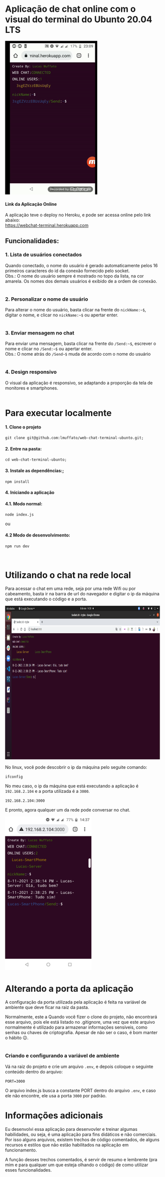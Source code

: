 # Aplicação de chat online com o visual do terminal do Ubunto 20.04 LTS

<div>
<img src='./images/web-chat-terminal-animated.gif' height='500px'>
</div>

#### Link da Aplicação Online
A aplicação teve o deploy no Heroku, e pode ser acessa online pelo link abaixo:</br>
https://webchat-terminal.herokuapp.com</br>

## Funcionalidades:

### 1. Lista de usuários conectados
Quando conectado, o nome do usuário é gerado automaticamente pelos 16 primeiros caracteres do id da conexão fornecido pelo socket.</br>
Obs.: O nome do usuário sempre é mostrado no topo da lista, na cor amarela. Os nomes dos demais usuários é exibido de a ordem de conexão.</br></br>

### 2. Personalizar o nome de usuário
Para alterar o nome do usuário, basta clicar na frente do `nickName:~$`, digitar o nome, e clicar no `nickName:~$` ou apertar enter.</br></br>

### 3. Enviar mensagem no chat
Para enviar uma mensagem, basta clicar na frente do `/Send:~$`, escrever o nome e clicar no `/Send:~$` ou apertar enter.</br>
Obs.: O nome atrás do `/Send~$` muda de acordo com o nome do usuário</br></br>

### 4. Design responsivo
O visual da aplicação é responsivo, se adaptando a proporção da tela de monitores e smartphones.</br></br>

# Para executar localmente

#### 1. Clone o projeto
```
git clone git@github.com:lmuffato/web-chat-terminal-ubunto.git;
```

#### 2. Entre na pasta:
```
cd web-chat-terminal-ubunto;
```

#### 3. Instale as dependências:;
```
npm install
```

#### 4. Iniciando a aplicação

#### 4.1. Modo normal:
```
node index.js
```

ou

#### 4.2 Modo de desenvolvimento:
```
npm run dev
```
</br>

# Utilizando o chat na rede local
Para acessar o chat em uma rede, seja por uma rede Wifi ou por cabeamento, basta ir na barra de url do navegador e digitar o ip da máquina que está executando o código e a porta.

<div>
<img src='./images/web-chat-terminal-in-server.png' height='500px'>
</div>

No linux, você pode descobrir o ip da máquina pelo seguite comando:
```
ifconfig
```

No meu caso, o ip da máquina que está executando a aplicação é `192.168.2.104` e a porta utilizada é a `3000`.

```
192.168.2.104:3000
```
E pronto, agora qualquer um da rede pode conversar no chat.
<div>
<img src='./images/web-chat-terminal-in-smartphone.png' height='500px'>
</div>

# Alterando a porta da aplicação
A configuração da porta utilizada pela aplicação é feita na variável de ambiente que deve ficar na raiz da pasta.

Normalmente, este a
Quando você fizer o clone do projeto, não encontrará esse arquivo, pois ele está listado no .gitignore, uma vez que este arquivo normalmente é utilizado para armazenar informações sensíveis, como senhas ou chaves de criptografia.
Apesar de não ser o caso, é bom manter o hábito 😉.
</br></br>

### Criando e configurando a variável de ambiente
Vá na raiz do projeto e crie um arquivo `.env`, e depois coloque o seguinte conteúdo dentro do arquivo:
```
PORT=3000
```

O arquivo index.js busca a constante PORT dentro do arquivo `.env`, e caso ele não encontre, ele usa a porta `3000` por padrão.  

# Informações adicionais
Eu desenvolvi essa aplicação para desenvovler e treinar algumas habilidades, ou seja, é uma aplicação para fins didáticos e não comerciais. Por isso alguns arquivos, existem trechos de código comentados, de alguns recursos e estilos que não estão habilitados na aplicação em funcionamento.

A função desses trechos comentados, é servir de resumo e lembrente (pra mim e para qualquer um que esteja olhando o código) de como utilizar esses funcionalidades.
</br>

